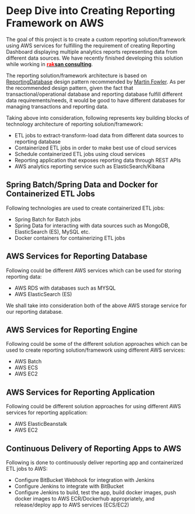 # Deep Dive into Creating Reporting Framework on AWS

The goal of this project is to create a custom reporting solution/framework using AWS services for fulfilling the requirement of creating Reporting Dashboard displaying multiple analytics reports representing data from different data sources. We have recently finished developing this solution while working in **[<span style="color:red">rak</span>san consulting](https://www.raksan.in/)**.

The reporting solution/framework architecture is based on [ReportingDatabase](https://martinfowler.com/bliki/ReportingDatabase.html) design pattern recommended by [Martin Fowler](https://martinfowler.com/). As per the recommended design pattern, given the fact that transactional/operational database and reporting database fulfill different data requirements/needs, it would be good to have different databases for managing transactions and reporting data. 

Taking above into consideration, following represents key building blocks of technology architecture of reporting solution/framework:

* ETL jobs to extract-transform-load data from different data sources to reporting database
* Containerized ETL jobs in order to make best use of cloud services 
* Schedule containerized ETL jobs using cloud services
* Reporting application that exposes reporting data through REST APIs
* AWS analytics reporting service such as ElasticSearch/Kibana 

## Spring Batch/Spring Data and Docker for Containerized ETL Jobs

Following technologies are used to create containerized ETL jobs:

* Spring Batch for Batch jobs
* Spring Data for interacting with data sources such as MongoDB, ElasticSearch (ES), MySQL etc.
* Docker containers for containerizing ETL jobs


## AWS Services for Reporting Database

Following could be different AWS services which can be used for storing reporting data:

* AWS RDS with databases such as MYSQL
* AWS ElasticSearch (ES)

We shall take into consideration both of the above AWS storage service for our reporting database.

## AWS Services for Reporting Engine

Following could be some of the different solution approaches which can be used to create reporting solution/framework using different AWS services: 

* AWS Batch 
* AWS ECS
* AWS EC2

## AWS Services for Reporting Application

Following could be different solution approaches for using different AWS services for reporting application:

* AWS ElasticBeanstalk
* AWS EC2

## Continuous Delivery of Reporting Apps to AWS

Following is done to continuously deliver reporting app and containerized ETL jobs to AWS:

* Configure BitBucket Webhook for integration with Jenkins
* Configure Jenkins to integrate with BitBucket
* Configure Jenkins to build, test the app, build docker images, push docker images to AWS ECR/Dockerhub appropriately, and release/deploy app to AWS services (ECS/EC2)


